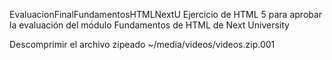 EvaluacionFinalFundamentosHTMLNextU
Ejercicio de HTML 5 para aprobar la evaluación del módulo Fundamentos de HTML de Next University

Descomprimir el archivo zipeado ~/media/videos/videos.zip.001